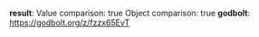 **result**:
Value comparison: true
Object comparison: true
**godbolt**: https://godbolt.org/z/fzzx65EvT